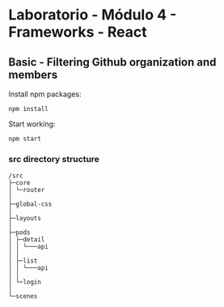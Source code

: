 # Laboratorio - Módulo 4 - Frameworks - React

## Basic - Filtering Github organization and members

Install npm packages:

```
npm install
```

Start working:

```
npm start
```

### src directory structure

```
/src
├─core
│ └─router
│
├─global-css
│
├─layouts
│
├─pods
│ ├─detail
│ │ └───api
│ │
│ ├─list
│ │ └───api
│ │
│ └─login
│
└─scenes
```
